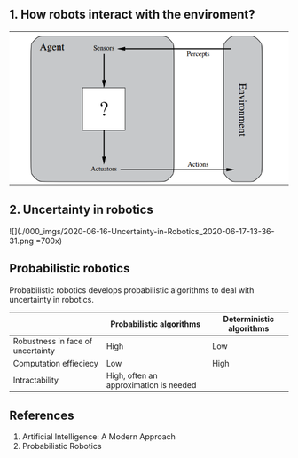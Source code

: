 ## 1. How robots interact with the enviroment?

![Stuart J. Russell and Peter Norvig, P. 35](./000_imgs/2020-06-16-Uncertainty-in-Robotics_2020-06-17-13-17-44.png)

## 2. Uncertainty in robotics

![](./000_imgs/2020-06-16-Uncertainty-in-Robotics_2020-06-17-13-36-31.png =700x)



## Probabilistic robotics
Probabilistic robotics develops probabilistic algorithms to deal with uncertainty in robotics.

||Probabilistic algorithms|Deterministic algorithms|
|-------|--------|--------|
|Robustness in face of uncertainty| High| Low|
|Computation effieciecy| Low|High|
|Intractability| High, often an approximation is needed||

## References  
1. Artificial Intelligence: A Modern Approach
2. Probabilistic Robotics 

